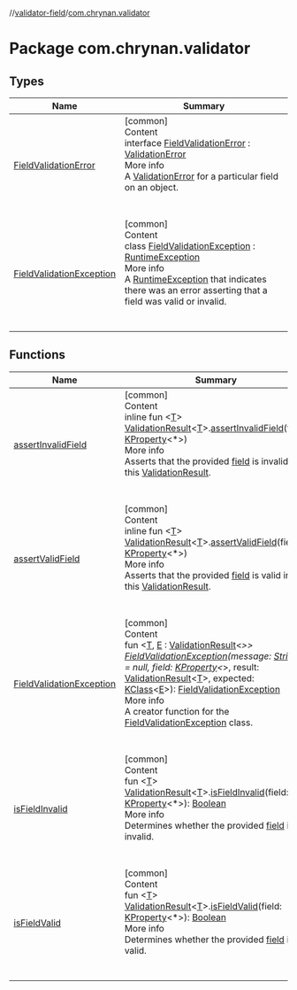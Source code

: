 //[validator-field](../../index.md)/[com.chrynan.validator](index.md)



# Package com.chrynan.validator  


## Types  
  
|  Name |  Summary | 
|---|---|
| <a name="com.chrynan.validator/FieldValidationError///PointingToDeclaration/"></a>[FieldValidationError](-field-validation-error/index.md)| <a name="com.chrynan.validator/FieldValidationError///PointingToDeclaration/"></a>[common]  <br>Content  <br>interface [FieldValidationError](-field-validation-error/index.md) : [ValidationError](../../../validator-core/validator-core/com.chrynan.validator/-validation-error/index.md)  <br>More info  <br>A [ValidationError](../../../validator-core/validator-core/com.chrynan.validator/-validation-error/index.md) for a particular field on an object.  <br><br><br>|
| <a name="com.chrynan.validator/FieldValidationException///PointingToDeclaration/"></a>[FieldValidationException](-field-validation-exception/index.md)| <a name="com.chrynan.validator/FieldValidationException///PointingToDeclaration/"></a>[common]  <br>Content  <br>class [FieldValidationException](-field-validation-exception/index.md) : [RuntimeException](https://kotlinlang.org/api/latest/jvm/stdlib/kotlin/-runtime-exception/index.html)  <br>More info  <br>A [RuntimeException](https://kotlinlang.org/api/latest/jvm/stdlib/kotlin/-runtime-exception/index.html) that indicates there was an error asserting that a field was valid or invalid.  <br><br><br>|


## Functions  
  
|  Name |  Summary | 
|---|---|
| <a name="com.chrynan.validator//assertInvalidField/com.chrynan.validator.ValidationResult[TypeParam(bounds=[kotlin.Any?])]#kotlin.reflect.KProperty[*]/PointingToDeclaration/"></a>[assertInvalidField](assert-invalid-field.md)| <a name="com.chrynan.validator//assertInvalidField/com.chrynan.validator.ValidationResult[TypeParam(bounds=[kotlin.Any?])]#kotlin.reflect.KProperty[*]/PointingToDeclaration/"></a>[common]  <br>Content  <br>inline fun <[T](assert-invalid-field.md)> [ValidationResult](../../../validator-core/validator-core/com.chrynan.validator/-validation-result/index.md)<[T](assert-invalid-field.md)>.[assertInvalidField](assert-invalid-field.md)(field: [KProperty](https://kotlinlang.org/api/latest/jvm/stdlib/kotlin.reflect/-k-property/index.html)<*>)  <br>More info  <br>Asserts that the provided [field](assert-invalid-field.md) is invalid in this [ValidationResult](../../../validator-core/validator-core/com.chrynan.validator/-validation-result/index.md).  <br><br><br>|
| <a name="com.chrynan.validator//assertValidField/com.chrynan.validator.ValidationResult[TypeParam(bounds=[kotlin.Any?])]#kotlin.reflect.KProperty[*]/PointingToDeclaration/"></a>[assertValidField](assert-valid-field.md)| <a name="com.chrynan.validator//assertValidField/com.chrynan.validator.ValidationResult[TypeParam(bounds=[kotlin.Any?])]#kotlin.reflect.KProperty[*]/PointingToDeclaration/"></a>[common]  <br>Content  <br>inline fun <[T](assert-valid-field.md)> [ValidationResult](../../../validator-core/validator-core/com.chrynan.validator/-validation-result/index.md)<[T](assert-valid-field.md)>.[assertValidField](assert-valid-field.md)(field: [KProperty](https://kotlinlang.org/api/latest/jvm/stdlib/kotlin.reflect/-k-property/index.html)<*>)  <br>More info  <br>Asserts that the provided [field](assert-valid-field.md) is valid in this [ValidationResult](../../../validator-core/validator-core/com.chrynan.validator/-validation-result/index.md).  <br><br><br>|
| <a name="com.chrynan.validator//FieldValidationException/#kotlin.String?#kotlin.reflect.KProperty[*]#com.chrynan.validator.ValidationResult[TypeParam(bounds=[kotlin.Any?])]#kotlin.reflect.KClass[TypeParam(bounds=[com.chrynan.validator.ValidationResult[*]])]/PointingToDeclaration/"></a>[FieldValidationException](-field-validation-exception.md)| <a name="com.chrynan.validator//FieldValidationException/#kotlin.String?#kotlin.reflect.KProperty[*]#com.chrynan.validator.ValidationResult[TypeParam(bounds=[kotlin.Any?])]#kotlin.reflect.KClass[TypeParam(bounds=[com.chrynan.validator.ValidationResult[*]])]/PointingToDeclaration/"></a>[common]  <br>Content  <br>fun <[T](-field-validation-exception.md), [E](-field-validation-exception.md) : [ValidationResult](../../../validator-core/validator-core/com.chrynan.validator/-validation-result/index.md)<*>> [FieldValidationException](-field-validation-exception.md)(message: [String](https://kotlinlang.org/api/latest/jvm/stdlib/kotlin/-string/index.html)? = null, field: [KProperty](https://kotlinlang.org/api/latest/jvm/stdlib/kotlin.reflect/-k-property/index.html)<*>, result: [ValidationResult](../../../validator-core/validator-core/com.chrynan.validator/-validation-result/index.md)<[T](-field-validation-exception.md)>, expected: [KClass](https://kotlinlang.org/api/latest/jvm/stdlib/kotlin.reflect/-k-class/index.html)<[E](-field-validation-exception.md)>): [FieldValidationException](-field-validation-exception/index.md)  <br>More info  <br>A creator function for the [FieldValidationException](-field-validation-exception/index.md) class.  <br><br><br>|
| <a name="com.chrynan.validator//isFieldInvalid/com.chrynan.validator.ValidationResult[TypeParam(bounds=[kotlin.Any?])]#kotlin.reflect.KProperty[*]/PointingToDeclaration/"></a>[isFieldInvalid](is-field-invalid.md)| <a name="com.chrynan.validator//isFieldInvalid/com.chrynan.validator.ValidationResult[TypeParam(bounds=[kotlin.Any?])]#kotlin.reflect.KProperty[*]/PointingToDeclaration/"></a>[common]  <br>Content  <br>fun <[T](is-field-invalid.md)> [ValidationResult](../../../validator-core/validator-core/com.chrynan.validator/-validation-result/index.md)<[T](is-field-invalid.md)>.[isFieldInvalid](is-field-invalid.md)(field: [KProperty](https://kotlinlang.org/api/latest/jvm/stdlib/kotlin.reflect/-k-property/index.html)<*>): [Boolean](https://kotlinlang.org/api/latest/jvm/stdlib/kotlin/-boolean/index.html)  <br>More info  <br>Determines whether the provided [field](is-field-invalid.md) is invalid.  <br><br><br>|
| <a name="com.chrynan.validator//isFieldValid/com.chrynan.validator.ValidationResult[TypeParam(bounds=[kotlin.Any?])]#kotlin.reflect.KProperty[*]/PointingToDeclaration/"></a>[isFieldValid](is-field-valid.md)| <a name="com.chrynan.validator//isFieldValid/com.chrynan.validator.ValidationResult[TypeParam(bounds=[kotlin.Any?])]#kotlin.reflect.KProperty[*]/PointingToDeclaration/"></a>[common]  <br>Content  <br>fun <[T](is-field-valid.md)> [ValidationResult](../../../validator-core/validator-core/com.chrynan.validator/-validation-result/index.md)<[T](is-field-valid.md)>.[isFieldValid](is-field-valid.md)(field: [KProperty](https://kotlinlang.org/api/latest/jvm/stdlib/kotlin.reflect/-k-property/index.html)<*>): [Boolean](https://kotlinlang.org/api/latest/jvm/stdlib/kotlin/-boolean/index.html)  <br>More info  <br>Determines whether the provided [field](is-field-valid.md) is valid.  <br><br><br>|

